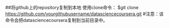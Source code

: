 ##将github上的repository复制到本地
使用clone命令：
$git clone https://github.com/yourgithubusername/datasciencecoursera.git  #注意：该命令会把datasciencecoursera复制到当前目录中。

